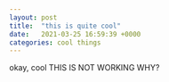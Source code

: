 ```yaml
---
layout: post
title:  "this is quite cool"
date:   2021-03-25 16:59:39 +0000
categories: cool things
---
```

okay, cool
THIS IS NOT WORKING WHY?